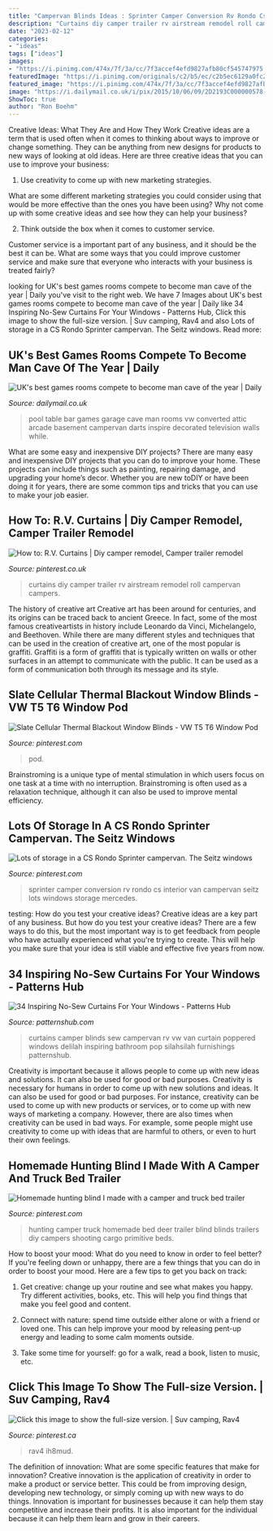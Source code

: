 ```yaml
---
title: "Campervan Blinds Ideas : Sprinter Camper Conversion Rv Rondo Cs Interior Van Campervan Seitz Lots Windows Storage Mercedes"
description: "Curtains diy camper trailer rv airstream remodel roll campervan campers"
date: "2023-02-12"
categories:
- "ideas"
tags: ["ideas"]
images:
- "https://i.pinimg.com/474x/7f/3a/cc/7f3accef4efd9827afb80cf545747975.jpg"
featuredImage: "https://i.pinimg.com/originals/c2/b5/ec/c2b5ec6129a0fc281adb97a4360e2d69.jpg"
featured_image: "https://i.pinimg.com/474x/7f/3a/cc/7f3accef4efd9827afb80cf545747975.jpg"
image: "https://i.dailymail.co.uk/i/pix/2015/10/06/09/2D2193C000000578-3261639-image-a-55_1444121168696.jpg"
ShowToc: true
author: "Ron Boehm"
---
```



Creative Ideas: What They Are and How They Work
Creative ideas are a term that is used often when it comes to thinking about ways to improve or change something. They can be anything from new designs for products to new ways of looking at old ideas. Here are three creative ideas that you can use to improve your business:
1) Use creativity to come up with new marketing strategies.

What are some different marketing strategies you could consider using that would be more effective than the ones you have been using? Why not come up with some creative ideas and see how they can help your business?

2) Think outside the box when it comes to customer service.

Customer service is a important part of any business, and it should be the best it can be. What are some ways that you could improve customer service and make sure that everyone who interacts with your business is treated fairly?

	

		
looking for UK&#039;s best games rooms compete to become man cave of the year | Daily you've visit to the right web. We have 7 Images about UK&#039;s best games rooms compete to become man cave of the year | Daily like 34 Inspiring No-Sew Curtains For Your Windows - Patterns Hub, Click this image to show the full-size version. | Suv camping, Rav4 and also Lots of storage in a CS Rondo Sprinter campervan. The Seitz windows. Read more:
		
    
## UK&#039;s Best Games Rooms Compete To Become Man Cave Of The Year | Daily

<img loading=lazy src="https://i.dailymail.co.uk/i/pix/2015/10/06/09/2D2193C000000578-3261639-image-a-55_1444121168696.jpg" onerror="this.onerror=null;this.src='https://tse1.mm.bing.net/th?id=OIP.4cBbRgwRXtmY7sQwsszNJwEsDh&amp;pid=15.1';" alt="UK&#039;s best games rooms compete to become man cave of the year | Daily">

_Source: dailymail.co.uk_

>pool table bar games garage cave man rooms vw converted attic arcade basement campervan darts inspire decorated television walls while. 

	

What are some easy and inexpensive DIY projects?
There are many easy and inexpensive DIY projects that you can do to improve your home. These projects can include things such as painting, repairing damage, and upgrading your home’s decor. Whether you are new toDIY or have been doing it for years, there are some common tips and tricks that you can use to make your job easier.

    
## How To: R.V. Curtains | Diy Camper Remodel, Camper Trailer Remodel

<img loading=lazy src="https://i.pinimg.com/originals/c2/b5/ec/c2b5ec6129a0fc281adb97a4360e2d69.jpg" onerror="this.onerror=null;this.src='https://tse1.mm.bing.net/th?id=OIP.8vfmi0tOUYph1y8NVUSGvgHaFj&amp;pid=15.1';" alt="How to: R.V. Curtains | Diy camper remodel, Camper trailer remodel">

_Source: pinterest.co.uk_

>curtains diy camper trailer rv airstream remodel roll campervan campers. 

	

The history of creative art
Creative art has been around for centuries, and its origins can be traced back to ancient Greece. In fact, some of the most famous creativeartists in history include Leonardo da Vinci, Michelangelo, and Beethoven. While there are many different styles and techniques that can be used in the creation of creative art, one of the most popular is graffiti. Graffiti is a form of graffiti that is typically written on walls or other surfaces in an attempt to communicate with the public. It can be used as a form of communication both through its message and its style.

    
## Slate Cellular Thermal Blackout Window Blinds - VW T5 T6 Window Pod

<img loading=lazy src="https://i.pinimg.com/474x/7f/3a/cc/7f3accef4efd9827afb80cf545747975.jpg" onerror="this.onerror=null;this.src='https://tse1.mm.bing.net/th?id=OIP.EJt_DtcqYI2WJp6H1u81uwAAAA&amp;pid=15.1';" alt="Slate Cellular Thermal Blackout Window Blinds - VW T5 T6 Window Pod">

_Source: pinterest.com_

>pod. 

	

Brainstroming is a unique type of mental stimulation in which users focus on one task at a time with no interruption. Brainstroming is often used as a relaxation technique, although it can also be used to improve mental efficiency.

    
## Lots Of Storage In A CS Rondo Sprinter Campervan. The Seitz Windows

<img loading=lazy src="https://i.pinimg.com/736x/bb/00/c9/bb00c9f5a7a2f30fa8b2dfed8db0a284--sprinter-conversion-sprinter-camper.jpg" onerror="this.onerror=null;this.src='https://tse3.mm.bing.net/th?id=OIP.b2uZc74B3jbvvO_t_bSOfAHaEK&amp;pid=15.1';" alt="Lots of storage in a CS Rondo Sprinter campervan. The Seitz windows">

_Source: pinterest.com_

>sprinter camper conversion rv rondo cs interior van campervan seitz lots windows storage mercedes. 

	

testing: How do you test your creative ideas?
Creative ideas are a key part of any business. But how do you test your creative ideas? There are a few ways to do this, but the most important way is to get feedback from people who have actually experienced what you're trying to create. This will help you make sure that your idea is still viable and effective five years from now.

    
## 34 Inspiring No-Sew Curtains For Your Windows - Patterns Hub

<img loading=lazy src="https://patternshub.com/wp-content/uploads/2016/11/No-sew-curtains-for-camper.jpg" onerror="this.onerror=null;this.src='https://tse2.mm.bing.net/th?id=OIP.a2lfhqIK2KfOoY_cCgJ46wHaFi&amp;pid=15.1';" alt="34 Inspiring No-Sew Curtains For Your Windows - Patterns Hub">

_Source: patternshub.com_

>curtains camper blinds sew campervan rv vw van curtain poppered windows delilah inspiring bathroom pop silahsilah furnishings patternshub. 

	

Creativity is important because it allows people to come up with new ideas and solutions. It can also be used for good or bad purposes.
Creativity is necessary for humans in order to come up with new solutions and ideas. It can also be used for good or bad purposes. For instance, creativity can be used to come up with new products or services, or to come up with new ways of marketing a company. However, there are also times when creativity can be used in bad ways. For example, some people might use creativity to come up with ideas that are harmful to others, or even to hurt their own feelings.

    
## Homemade Hunting Blind I Made With A Camper And Truck Bed Trailer

<img loading=lazy src="https://s-media-cache-ak0.pinimg.com/originals/f9/60/66/f96066cfb9f7cb3c562b153efcb67b7c.jpg" onerror="this.onerror=null;this.src='https://tse4.mm.bing.net/th?id=OIP.kCjX_llxNzOzz71cHF_2gQHaHa&amp;pid=15.1';" alt="Homemade hunting blind I made with a camper and truck bed trailer">

_Source: pinterest.com_

>hunting camper truck homemade bed deer trailer blind blinds trailers diy campers shooting cargo primitive beds. 

	

How to boost your mood: What do you need to know in order to feel better?
If you're feeling down or unhappy, there are a few things that you can do in order to boost your mood. Here are a few tips to get you back on track: 
1. Get creative: change up your routine and see what makes you happy. Try different activities, books, etc. This will help you find things that make you feel good and content. 

2. Connect with nature: spend time outside either alone or with a friend or loved one. This can help improve your mood by releasing pent-up energy and leading to some calm moments outside. 

3. Take some time for yourself: go for a walk, read a book, listen to music, etc.

    
## Click This Image To Show The Full-size Version. | Suv Camping, Rav4

<img loading=lazy src="https://i.pinimg.com/originals/f8/55/97/f8559707b6d6ef966ab82a54e25ac0dd.jpg" onerror="this.onerror=null;this.src='https://tse2.mm.bing.net/th?id=OIP.ZDPymreb6pVcF_-846IcDAHaE7&amp;pid=15.1';" alt="Click this image to show the full-size version. | Suv camping, Rav4">

_Source: pinterest.ca_

>rav4 ih8mud. 

	

The definition of innovation: What are some specific features that make for innovation?
Creative innovation is the application of creativity in order to make a product or service better. This could be from improving design, developing new technology, or simply coming up with new ways to do things. Innovation is important for businesses because it can help them stay competitive and increase their profits. It is also important for the individual because it can help them learn and grow in their careers.

